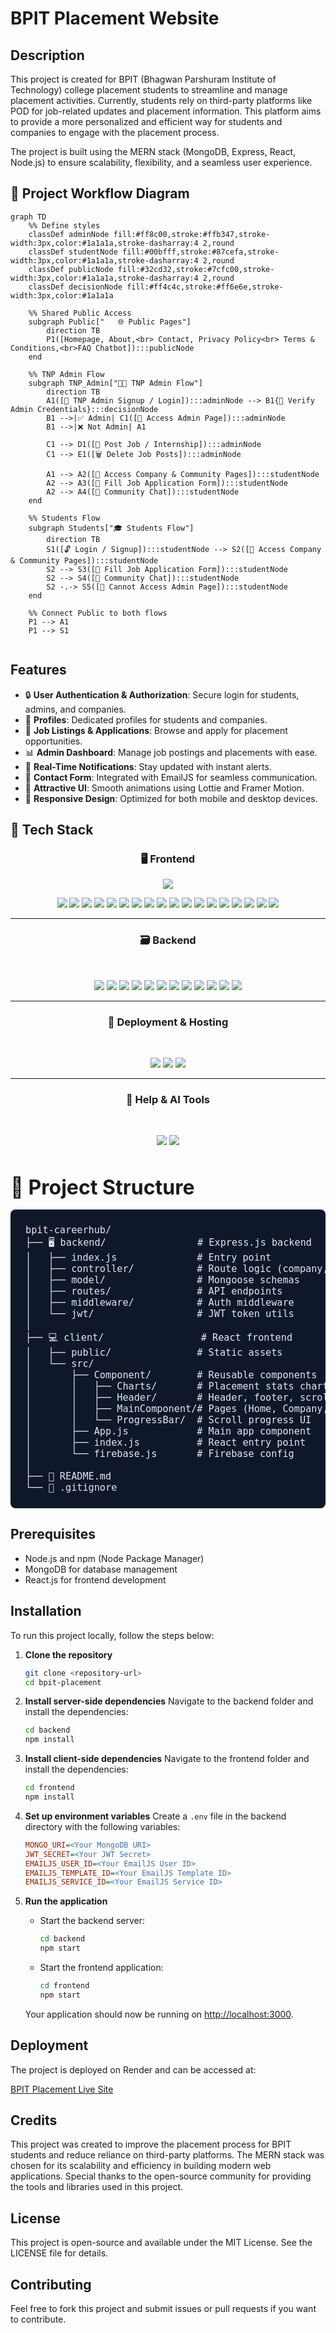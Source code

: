 # BPIT Placement Website

## Description
This project is created for BPIT (Bhagwan Parshuram Institute of Technology) college placement students to streamline and manage placement activities. Currently, students rely on third-party platforms like POD for job-related updates and placement information. This platform aims to provide a more personalized and efficient way for students and companies to engage with the placement process.

The project is built using the MERN stack (MongoDB, Express, React, Node.js) to ensure scalability, flexibility, and a seamless user experience.

## 🚀 Project Workflow Diagram
```mermaid
graph TD
    %% Define styles
    classDef adminNode fill:#ff8c00,stroke:#ffb347,stroke-width:3px,color:#1a1a1a,stroke-dasharray:4 2,round
    classDef studentNode fill:#00bfff,stroke:#87cefa,stroke-width:3px,color:#1a1a1a,stroke-dasharray:4 2,round
    classDef publicNode fill:#32cd32,stroke:#7cfc00,stroke-width:3px,color:#1a1a1a,stroke-dasharray:4 2,round
    classDef decisionNode fill:#ff4c4c,stroke:#ff6e6e,stroke-width:3px,color:#1a1a1a

    %% Shared Public Access
    subgraph Public["   🌐 Public Pages"]
        direction TB
        P1([Homepage, About,<br> Contact, Privacy Policy<br> Terms & Conditions,<br>FAQ Chatbot]):::publicNode
    end

    %% TNP Admin Flow
    subgraph TNP_Admin["👨‍💼 TNP Admin Flow"]
        direction TB
        A1([📝 TNP Admin Signup / Login]):::adminNode --> B1{🔐 Verify Admin Credentials}:::decisionNode
        B1 -->|✅ Admin| C1([📂 Access Admin Page]):::adminNode
        B1 -->|❌ Not Admin| A1

        C1 --> D1([📢 Post Job / Internship]):::adminNode
        C1 --> E1([🗑️ Delete Job Posts]):::adminNode

        A1 --> A2([🏢 Access Company & Community Pages]):::studentNode
        A2 --> A3([📝 Fill Job Application Form]):::studentNode
        A2 --> A4([💬 Community Chat]):::studentNode
    end

    %% Students Flow
    subgraph Students["🎓 Students Flow"]
        direction TB
        S1([🔓 Login / Signup]):::studentNode --> S2([🏢 Access Company & Community Pages]):::studentNode
        S2 --> S3([📝 Fill Job Application Form]):::studentNode
        S2 --> S4([💬 Community Chat]):::studentNode
        S2 -.-> S5([🚫 Cannot Access Admin Page]):::studentNode
    end

    %% Connect Public to both flows
    P1 --> A1
    P1 --> S1


```

## Features
- 🔒 **User Authentication & Authorization**: Secure login for students, admins, and companies.
- 👤 **Profiles**: Dedicated profiles for students and companies.
- 💼 **Job Listings & Applications**: Browse and apply for placement opportunities.
- 📊 **Admin Dashboard**: Manage job postings and placements with ease.
- 🔔 **Real-Time Notifications**: Stay updated with instant alerts.
- 📧 **Contact Form**: Integrated with EmailJS for seamless communication.
- 🎨 **Attractive UI**: Smooth animations using Lottie and Framer Motion.
- 📱 **Responsive Design**: Optimized for both mobile and desktop devices.

## 🧰 Tech Stack

<div align="center">

### 🖥️ Frontend

<img src="https://readme-typing-svg.herokuapp.com/?lines=Frontend¢er=true&width=500&height=45&color=F7F7F7&vCenter=true&size=22" />

<br>

<a href="https://reactjs.org/" target="_blank"><img src="https://img.shields.io/badge/react-%2320232a.svg?style=for-the-badge&logo=react&logoColor=%2361DAFB" /></a>
<a href="https://reactrouter.com/" target="_blank"><img src="https://img.shields.io/badge/React_Router-CA4245?style=for-the-badge&logo=react-router&logoColor=white" /></a>
<a href="https://www.framer.com/motion/" target="_blank"><img src="https://img.shields.io/badge/Framer_Motion-%23000000.svg?style=for-the-badge&logo=framer&logoColor=white" /></a>
<a href="https://lottiefiles.com/" target="_blank"><img src="https://img.shields.io/badge/Lottie-%23FF4F4F.svg?style=for-the-badge&logo=lottie&logoColor=white" /></a>
<a href="https://getbootstrap.com/" target="_blank"><img src="https://img.shields.io/badge/bootstrap-%238511FA.svg?style=for-the-badge&logo=bootstrap&logoColor=white" /></a>
<a href="https://styled-components.com/" target="_blank"><img src="https://img.shields.io/badge/styled--components-DB7093?style=for-the-badge&logo=styled-components&logoColor=white" /></a>
<a href="https://axios-http.com/" target="_blank"><img src="https://img.shields.io/badge/Axios-%235A29E4.svg?style=for-the-badge&logo=axios&logoColor=white" /></a>
<a href="https://fkhadra.github.io/react-toastify/" target="_blank"><img src="https://img.shields.io/badge/React_Toastify-%23FFCA28.svg?style=for-the-badge&logo=react&logoColor=black" /></a>
<a href="https://react-icons.github.io/react-icons/" target="_blank"><img src="https://img.shields.io/badge/React_Icons-%23000000.svg?style=for-the-badge&logo=react&logoColor=white" /></a>
<a href="https://fontawesome.com/" target="_blank"><img src="https://img.shields.io/badge/Font_Awesome-%23539E43.svg?style=for-the-badge&logo=font-awesome&logoColor=white" /></a>
<a href="https://lucide.dev/" target="_blank"><img src="https://img.shields.io/badge/Lucide-%23000000.svg?style=for-the-badge&logo=lucide&logoColor=white" /></a>
<a href="https://github.com/dvtng/react-loading-skeleton" target="_blank"><img src="https://img.shields.io/badge/React_Loading_Skeleton-%23D3D3D3.svg?style=for-the-badge&logo=react&logoColor=black" /></a>
<a href="https://github.com/contra/react-responsive" target="_blank"><img src="https://img.shields.io/badge/React_Responsive-%2361DAFB.svg?style=for-the-badge&logo=react&logoColor=black" /></a>
<a href="https://recharts.org/" target="_blank"><img src="https://img.shields.io/badge/Recharts-%230081CB.svg?style=for-the-badge&logo=recharts&logoColor=white" /></a>
<a href="https://www.emailjs.com/" target="_blank"><img src="https://img.shields.io/badge/EmailJS-%23D4A05A.svg?style=for-the-badge&logo=email&logoColor=white" /></a>
<a href="https://firebase.google.com/" target="_blank"><img src="https://img.shields.io/badge/Firebase-%23FFCA28.svg?style=for-the-badge&logo=firebase&logoColor=black" /></a>
<a href="https://formspree.io/" target="_blank"><img src="https://img.shields.io/badge/FormFree-%23FF0000.svg?style=for-the-badge&logo=formspree&logoColor=white" /></a>
<a href="https://www.chatbase.co/" target="_blank"><img src="https://img.shields.io/badge/Chatbase-%23000000.svg?style=for-the-badge&logo=chatbot&logoColor=white" /></a>

---

### 🗃️ Backend

<br>

<a href="https://nodejs.org/" target="_blank"><img src="https://img.shields.io/badge/node.js-6DA55F?style=for-the-badge&logo=node.js&logoColor=white" /></a>
<a href="https://expressjs.com/" target="_blank"><img src="https://img.shields.io/badge/express.js-%23404d59.svg?style=for-the-badge&logo=express&logoColor=%2361DAFB" /></a>
<a href="https://www.mongodb.com/" target="_blank"><img src="https://img.shields.io/badge/MongoDB-%234ea94b.svg?style=for-the-badge&logo=mongodb&logoColor=white" /></a>
<a href="https://mongoosejs.com/" target="_blank"><img src="https://img.shields.io/badge/Mongoose-%23880000.svg?style=for-the-badge&logo=mongoose&logoColor=white" /></a>
<a href="https://jwt.io/" target="_blank"><img src="https://img.shields.io/badge/JWT-%23000000.svg?style=for-the-badge&logo=json-web-tokens&logoColor=white" /></a>
<a href="https://www.npmjs.com/package/bcrypt" target="_blank"><img src="https://img.shields.io/badge/bcrypt-%232E8B57.svg?style=for-the-badge&logo=security&logoColor=white" /></a>
<a href="https://www.npmjs.com/package/cookie-parser" target="_blank"><img src="https://img.shields.io/badge/Cookie_Parser-%23000000.svg?style=for-the-badge&logo=node.js&logoColor=white" /></a>
<a href="https://www.npmjs.com/package/dotenv" target="_blank"><img src="https://img.shields.io/badge/dotenv-%23ECD53F.svg?style=for-the-badge&logo=dotenv&logoColor=black" /></a>
<a href="https://zod.dev/" target="_blank"><img src="https://img.shields.io/badge/Zod-%233068B7.svg?style=for-the-badge&logo=zod&logoColor=white" /></a>
<a href="https://developer.mozilla.org/en-US/docs/Web/HTTP/CORS" target="_blank"><img src="https://img.shields.io/badge/CORS-%23000000.svg?style=for-the-badge&logo=security&logoColor=white" /></a>
<a href="https://www.postman.com/" target="_blank"><img src="https://img.shields.io/badge/Postman-%23FF6C37.svg?style=for-the-badge&logo=postman&logoColor=white" /></a>
<a href="https://firebase.google.com/" target="_blank"><img src="https://img.shields.io/badge/Firebase-%23FFCA28.svg?style=for-the-badge&logo=firebase&logoColor=black" /></a>

---

### 🚀 Deployment & Hosting

<br>

<a href="https://git-scm.com/" target="_blank"><img src="https://img.shields.io/badge/Git-%23F05033.svg?style=for-the-badge&logo=git&logoColor=white" /></a>
<a href="https://github.com/" target="_blank"><img src="https://img.shields.io/badge/GitHub-%23121011.svg?style=for-the-badge&logo=github&logoColor=white" /></a>
<a href="https://render.com/" target="_blank"><img src="https://img.shields.io/badge/Render-%2346E3B7.svg?style=for-the-badge&logo=render&logoColor=black" /></a>

---

### 💬 Help & AI Tools

<br>

<a href="https://openai.com/chatgpt" target="_blank"><img src="https://img.shields.io/badge/ChatGPT-%2310A37F.svg?style=for-the-badge&logo=openai&logoColor=white" /></a>
<a href="https://grok.x.ai/" target="_blank"><img src="https://img.shields.io/badge/Grok-%231E3A8A.svg?style=for-the-badge&logo=tensorflow&logoColor=white" /></a>

</div>




<h2 style="font-size: 2rem; margin-bottom: 1rem;">📁 Project Structure</h2>

<pre style="background-color: #0f172a; color: #e2e8f0; padding: 1.5rem; border-radius: 0.5rem; font-family: 'Fira Code', monospace; font-size: 0.95rem; overflow-x: auto;">
bpit-careerhub/
├── 🖥️ backend/                # Express.js backend
│   ├── index.js              # Entry point
│   ├── controller/           # Route logic (company, user, message)
│   ├── model/                # Mongoose schemas
│   ├── routes/               # API endpoints
│   ├── middleware/           # Auth middleware
│   └── jwt/                  # JWT token utils
│
├── 💻 client/                 # React frontend
│   ├── public/               # Static assets
│   └── src/
│       ├── Component/        # Reusable components
│       │   ├── Charts/       # Placement stats charts
│       │   ├── Header/       # Header, footer, scroll handling
│       │   ├── MainComponent/# Pages (Home, Company, Admin, etc.)
│       │   └── ProgressBar/  # Scroll progress UI
│       ├── App.js            # Main app component
│       ├── index.js          # React entry point
│       └── firebase.js       # Firebase config
│
├── 📄 README.md
└── 📁 .gitignore
</pre>



## Prerequisites
- Node.js and npm (Node Package Manager)
- MongoDB for database management
- React.js for frontend development

## Installation
To run this project locally, follow the steps below:

1. **Clone the repository**
    ```bash
    git clone <repository-url>
    cd bpit-placement
    ```

2. **Install server-side dependencies**
    Navigate to the backend folder and install the dependencies:
    ```bash
    cd backend
    npm install
    ```

3. **Install client-side dependencies**
    Navigate to the frontend folder and install the dependencies:
    ```bash
    cd frontend
    npm install
    ```

4. **Set up environment variables**
    Create a `.env` file in the backend directory with the following variables:
    ```ini
    MONGO_URI=<Your MongoDB URI>
    JWT_SECRET=<Your JWT Secret>
    EMAILJS_USER_ID=<Your EmailJS User ID>
    EMAILJS_TEMPLATE_ID=<Your EmailJS Template ID>
    EMAILJS_SERVICE_ID=<Your EmailJS Service ID>
    ```

5. **Run the application**
    - Start the backend server:
      ```bash
      cd backend
      npm start
      ```
    - Start the frontend application:
      ```bash
      cd frontend
      npm start
      ```
    Your application should now be running on [http://localhost:3000](http://localhost:3000).

## Deployment
The project is deployed on Render and can be accessed at:

[BPIT Placement Live Site](https://bpit-careerhub.onrender.com)


## Credits
This project was created to improve the placement process for BPIT students and reduce reliance on third-party platforms. The MERN stack was chosen for its scalability and efficiency in building modern web applications. Special thanks to the open-source community for providing the tools and libraries used in this project.

## License
This project is open-source and available under the MIT License. See the LICENSE file for details.

## Contributing
Feel free to fork this project and submit issues or pull requests if you want to contribute.

